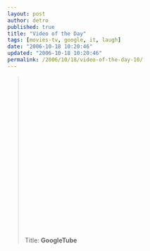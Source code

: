 ```yaml
---
layout: post
author: detro
published: true
title: "Video of the Day"
tags: [movies-tv, google, it, laugh]
date: "2006-10-18 10:20:46"
updated: "2006-10-18 10:20:46"
permalink: /2006/10/18/video-of-the-day-10/
---
```


<blockquote><object width="425" height="350"><param name="movie" value="http://www.youtube.com/v/UItu93WspwY"></param><param name="wmode" value="transparent"></param><embed src="http://www.youtube.com/v/UItu93WspwY" type="application/x-shockwave-flash" wmode="transparent" width="425" height="350"></embed></object>

Title: <strong>GoogleTube</strong>
</blockquote>


